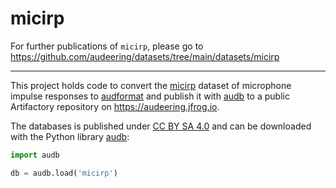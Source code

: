 # micirp

For further publications of `micirp`, please go to
https://github.com/audeering/datasets/tree/main/datasets/micirp

---

This project holds code
to convert the [micirp] dataset of microphone impulse responses
to [audformat]
and publish it with [audb]
to a public Artifactory repository
on https://audeering.jfrog.io.

The databases is published under [CC BY SA 4.0]
and can be downloaded with the Python library [audb]:

```python
import audb

db = audb.load('micirp')
```

[CC BY SA 4.0]: https://creativecommons.org/licenses/by-sa/4.0/
[micirp]: https://micirp.blogspot.com
[audb]: https://github.com/audeering/audb/
[audformat]: https://github.com/audeering/audformat/
